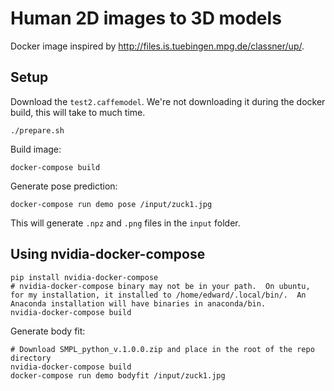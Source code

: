 # Human 2D images to 3D models

Docker image inspired by http://files.is.tuebingen.mpg.de/classner/up/.

## Setup

Download the `test2.caffemodel`. We're not downloading it during the
docker build, this will take to much time.
```
./prepare.sh
```

Build image:
```
docker-compose build
```

Generate pose prediction:
```
docker-compose run demo pose /input/zuck1.jpg
```

This will generate `.npz` and `.png` files in the `input` folder.


## Using nvidia-docker-compose
```
pip install nvidia-docker-compose
# nvidia-docker-compose binary may not be in your path.  On ubuntu, for my installation, it installed to /home/edward/.local/bin/.  An Anaconda installation will have binaries in anaconda/bin.
nvidia-docker-compose build
```

Generate body fit:
```
# Download SMPL_python_v.1.0.0.zip and place in the root of the repo directory
nvidia-docker-compose build
docker-compose run demo bodyfit /input/zuck1.jpg
```
